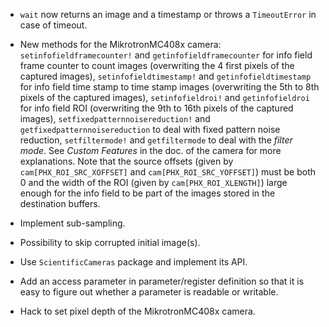 - `wait` now returns an image and a timestamp or throws a `TimeoutError` in
  case of timeout.

- New methods for the MikrotronMC408x camera: `setinfofieldframecounter!` and
  `getinfofieldframecounter` for info field frame counter to count images
  (overwriting the 4 first pixels of the captured images),
  `setinfofieldtimestamp!` and `getinfofieldtimestamp` for info field time
  stamp to time stamp images (overwriting the 5th to 8th pixels of the captured
  images), `setinfofieldroi!` and `getinfofieldroi` for info field ROI
  (overwriting the 9th to 16th pixels of the captured images),
  `setfixedpatternnoisereduction!` and `getfixedpatternnoisereduction` to deal
  with fixed pattern noise reduction, `setfiltermode!` and `getfiltermode` to
  deal with the *filter mode*.  See *Custom Features* in the doc. of the camera
  for more explanations.  Note that the source offsets (given by
  `cam[PHX_ROI_SRC_XOFFSET]` and `cam[PHX_ROI_SRC_YOFFSET]`) must be both 0 and
  the width of the ROI (given by `cam[PHX_ROI_XLENGTH]`) large enough for the
  info field to be part of the images stored in the destination buffers.

- Implement sub-sampling.

- Possibility to skip corrupted initial image(s).

- Use `ScientificCameras` package and implement its API.

- Add an access parameter in parameter/register definition so that it is easy to
  figure out whether a parameter is readable or writable.

- Hack to set pixel depth of the MikrotronMC408x camera.

